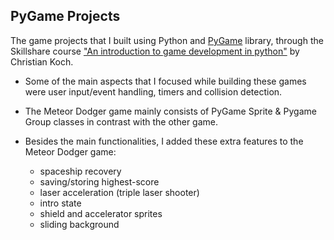 ## PyGame Projects

The game projects that I built using Python and [PyGame](https://www.pygame.org/docs/) library, through the Skillshare course ["An introduction to game development in python"](https://www.skillshare.com/classes/An-introduction-to-game-development-in-python/1357031970) by Christian Koch.

* Some of the main aspects that I focused while building these games were user input/event handling, timers and collision detection.

* The Meteor Dodger game mainly consists of PyGame Sprite & Pygame Group classes in contrast with the other game. 

* Besides the main functionalities, I added these extra features to the Meteor Dodger game:
  - spaceship recovery 
  - saving/storing highest-score
  - laser acceleration (triple laser shooter)
  - intro state
  - shield and accelerator sprites
  - sliding background